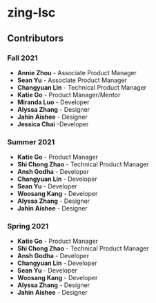 # zing-lsc

## Contributors

### Fall 2021
- **Annie Zhou** - Associate Product Manager
- **Sean Yu** - Associate Product Manager
- **Changyuan Lin** - Technical Product Manager
- **Katie Go** - Product Manager/Mentor
- **Miranda Luo** - Developer
- **Alyssa Zhang** - Designer
- **Jahin Aishee** - Designer
- **Jessica Chai** -Developer

### Summer 2021
- **Katie Go** - Product Manager
- **Shi Chong Zhao** - Technical Product Manager
- **Ansh Godha** - Developer
- **Changyuan Lin** - Developer
- **Sean Yu** - Developer
- **Woosang Kang** - Developer
- **Alyssa Zhang** - Designer
- **Jahin Aishee** - Designer

### Spring 2021
- **Katie Go** - Product Manager
- **Shi Chong Zhao** - Technical Product Manager
- **Ansh Godha** - Developer
- **Changyuan Lin** - Developer
- **Sean Yu** - Developer
- **Woosang Kang** - Developer
- **Alyssa Zhang** - Designer
- **Jahin Aishee** - Designer
